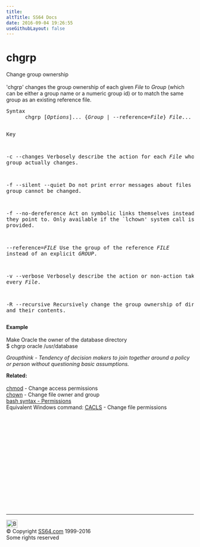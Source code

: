 ```yaml
---
title:
altTitle: SS64 Docs
date: 2016-09-04 19:26:55
useGithubLayout: false
---
```

<!-- #BeginLibraryItem "/Library/head_bash.lbi" --><!-- #EndLibraryItem --><h1>chgrp</h1> 
<p>Change group ownership<br>
  <br>
  'chgrp' changes the group ownership of each given <i>File</i> to <i>Group</i> (which can be 
  either a group name or a numeric group id) or to match the same group as an existing reference 
file. </p>
<pre>Syntax
      chgrp [<i>Options</i>]... {<i>Group</i> | --reference=<i>File</i>} <i>File</i>...

Key

  -c
  --changes
       Verbosely describe the action for each <i>File</i> whose group actually
       changes.

  -f
  --silent
  --quiet
       Do not print error messages about files whose group cannot be
       changed.

  -f
  --no-dereference
       Act on symbolic links themselves instead of what they point to.
       Only available if the `lchown' system call is provided.

  --reference=<i>FILE</i>
       Use the group of the reference <i>FILE</i> instead of an explicit <i>GROUP</i>.

  -v
  --verbose
       Verbosely describe the action or non-action taken for every <i>File</i>.

  -R
  --recursive
       Recursively change the group ownership of directories and their
       contents.</pre>
<p><b>Example<br>
  <br>
  </b> Make Oracle the owner of the database directory<br>
  <span class="code">$ chgrp oracle /usr/database</span> </p>
<p class="quote"><i>Groupthink - Tendency of decision makers to join together around a policy or person without questioning basic assumptions.</i></p>
<p><b>Related:</b><br>
<a href="chmod.html"><br>
chmod</a> - Change access permissions<br>
<a href="chown.html">chown</a> - Change file owner and group<br>
<a href="syntax-permissions.html">bash syntax - Permissions</a><br>
Equivalent Windows command:  <a href="../nt/cacls.html">CACLS</a> - Change file permissions</p><!-- #BeginLibraryItem "/Library/foot_bash.lbi" --><p><script async="" src="//pagead2.googlesyndication.com/pagead/js/adsbygoogle.js"></script>
<!-- bash300 -->
<ins class="adsbygoogle" style="display:inline-block;width:300px;height:250px" data-ad-client="ca-pub-6140977852749469" data-ad-slot="4615356305"></ins>
<script>
(adsbygoogle = window.adsbygoogle || []).push({});
</script></p>
<hr>
<div id="bl" class="footer"><a href="#"><img src="../images/top.png" width="30" height="22" alt="Back to the Top"></a></div>
<div id="br" class="footer, tagline">© Copyright <a href="http://ss64.com/">SS64.com</a> 1999-2016<br>
Some rights reserved</div><!-- #EndLibraryItem -->

